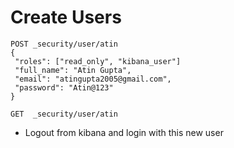 # Create Users

```
POST _security/user/atin
{
 "roles": ["read_only", "kibana_user"]
 "full_name": "Atin Gupta",
 "email": "atingupta2005@gmail.com",
 "password": "Atin@123"
}
```

```
GET  _security/user/atin
```

- Logout from kibana and login with this new user
